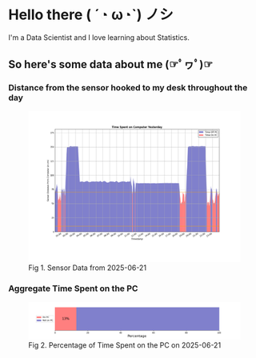 
# Hello there ( ´◔ ω◔`) ノシ

I'm a Data Scientist and I love learning about Statistics.

## So here's some data about me (☞ﾟヮﾟ)☞


### Distance from the sensor hooked to my desk throughout the day
<figure>
  <picture>
    <source media="(prefers-color-scheme: dark)" srcset="Pi/readme/graphs/lineplot/dark-plot-2025-06-21.png">
    <source media="(prefers-color-scheme: light)" srcset="Pi/readme/graphs/lineplot/light-plot-2025-06-21.png">
    <img alt="Shows a black logo in light color mode and a white one in dark color mode." src="Pi/readme/graphs/lineplot/light-plot-2025-06-21.png">
  </picture>
  <figcaption>Fig 1. Sensor Data from 2025-06-21</figcaption>
</figure>



### Aggregate Time Spent on the PC
<figure>
  <picture>
    <source media="(prefers-color-scheme: dark)" srcset="Pi/readme/graphs/barplot/dark-plot-2025-06-21.png">
    <source media="(prefers-color-scheme: light)" srcset="Pi/readme/graphs/barplot/light-plot-2025-06-21.png">
    <img alt="Shows a black logo in light color mode and a white one in dark color mode." src="Pi/readme/graphs/barplot/light-plot-2025-06-21.png">
  </picture>
  <figcaption>Fig 2. Percentage of Time Spent on the PC on 2025-06-21</figcaption>
</figure>
